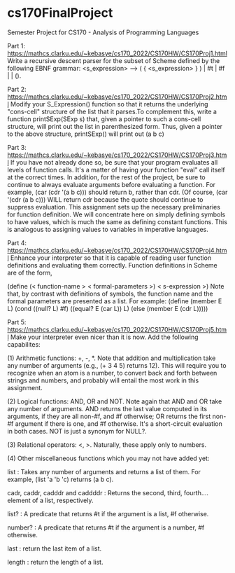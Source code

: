# cs170FinalProject
Semester Project for CS170 - Analysis of Programming Languages

Part 1: 
https://mathcs.clarku.edu/~kebasye/cs170_2022/CS170HW/CS170Proj1.html
Write a recursive descent parser for the subset of Scheme defined by the following EBNF grammar:
<s_expression> ⟶ ( { <s_expression> } ) | #t | #f | <symbol> | ().
  
Part 2:
https://mathcs.clarku.edu/~kebasye/cs170_2022/CS170HW/CS170Proj2.html
Modify your S_Expression() function so that it returns the underlying "cons-cell" structure of the list that it parses.To complement this, 
write a function printSExp(SExp s) that, given a pointer to such a cons-cell structure, will print out the list in parenthesized form. Thus, given 
a pointer to the above structure, printSExp() will print out (a b c)
  
Part 3:
https://mathcs.clarku.edu/~kebasye/cs170_2022/CS170HW/CS170Proj3.html
If you have not already done so, be sure that your program evaluates all levels of function calls. It's a matter of having your function "eval" call itself at the correct times. In addition, for the rest of the project, be sure to continue to always evaluate arguments before evaluating a function. For example, (car (cdr '(a b c))) should return b, rather than cdr. (Of course, (car '(cdr (a b c))) WILL return cdr because the quote should continue to suppress evaluation.
This assignment sets up the necessary preliminaries for function definition. We will concentrate here on simply defining symbols to have values, which is much the same as defining constant functions. This is analogous to assigning values to variables in imperative languages.
  
Part 4:
https://mathcs.clarku.edu/~kebasye/cs170_2022/CS170HW/CS170Proj4.html
Enhance your interpreter so that it is capable of reading user function definitions and evaluating them correctly. Function definitions in Scheme are of the form,

   (define (< function-name > < formal-parameters >)
           < s-expression >)
Note that, by contrast with definitions of symbols, the function name and the formal parameters are presented as a list. For example:
      (define (member E L)
        (cond ((null? L) #f)
              ((equal? E (car L)) L)
              (else (member E (cdr L)))))
             
Part 5:
https://mathcs.clarku.edu/~kebasye/cs170_2022/CS170HW/CS170Proj5.html
Make your interpreter even nicer than it is now. Add the following capabilites:

(1) Arithmetic functions: +, -, *. Note that addition and multiplication take any number of arguments (e.g., (+ 3 4 5) returns 12). This will require you to recognize when an atom is a number, to convert back and forth between strings and numbers, and probably will entail the most work in this assignment.

(2) Logical functions: AND, OR and NOT. Note again that AND and OR take any number of arguments. AND returns the last value computed in its arguments, if they are all non-#f, and #f otherwise; OR returns the first non-#f argument if there is one, and #f otherwise. It's a short-circuit evaluation in both cases. NOT is just a synonym for NULL?.

(3) Relational operators: <, >. Naturally, these apply only to numbers.

(4) Other miscellaneous functions which you may not have added yet:

list : Takes any number of arguments and returns a list of them. For example, (list 'a 'b 'c) returns (a b c).

cadr, caddr, cadddr and caddddr : Returns the second, third, fourth.... element of a list, respectively.

list? : A predicate that returns #t if the argument is a list, #f otherwise.

number? : A predicate that returns #t if the argument is a number, #f otherwise.

last : return the last item of a list.

length : return the length of a list.
